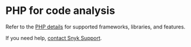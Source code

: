# PHP for code analysis

Refer to the [PHP details](../snyk-language-support-details.md#php) for supported frameworks, libraries, and features.



If you need help, [contact Snyk Support](https://support.snyk.io/hc/en-us).
